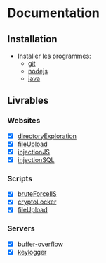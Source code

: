 # Documentation

## Installation

- Installer les programmes: 
  - [git](https://git-scm.com/)
  - [nodejs](https://nodejs.org/en/)
  - [java](https://www.java.com/fr/)

## Livrables

### Websites

- [X] [directoryExploration](https://github.com/flavien-perier/securityModel3IL/tree/master/websites/directoryExploration)
- [X] [fileUpload](https://github.com/flavien-perier/securityModel3IL/tree/master/websites/fileUpload)
- [X] [injectionJS](https://github.com/flavien-perier/securityModel3IL/tree/master/websites/injectionJS)
- [X] [injectionSQL](https://github.com/flavien-perier/securityModel3IL/tree/master/websites/injectionSQL)

### Scripts

- [X] [bruteForceIIS](https://github.com/flavien-perier/securityModel3IL/tree/master/Scripts/bruteForceIIS)
- [X] [cryptoLocker](https://github.com/flavien-perier/securityModel3IL/tree/master/Scripts/cryptolocker)
- [X] [fileUpload](https://github.com/flavien-perier/securityModel3IL/tree/master/Scripts/fileUpload)

### Servers

- [X] [buffer-overflow](https://github.com/flavien-perier/securityModel3IL/tree/master/Server/buffer-overflow)
- [X] [keylogger](https://github.com/flavien-perier/securityModel3IL/tree/master/Server/keylogger)
